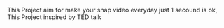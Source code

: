 This Project aim for make your snap video everyday just 1 secound is ok, 
This Project inspired by TED talk
